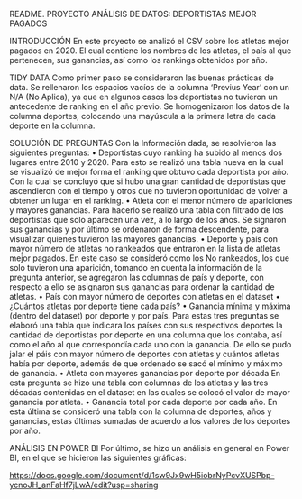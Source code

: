 README. PROYECTO ANÁLISIS DE DATOS: DEPORTISTAS MEJOR PAGADOS 

INTRODUCCIÓN 
En este proyecto se analizó el CSV sobre los atletas mejor pagados en 2020. El cual contiene los nombres de los atletas, el país al que pertenecen, sus ganancias, así como los rankings obtenidos por año.

TIDY DATA
Como primer paso se consideraron las buenas prácticas de data. Se rellenaron los espacios vacíos de la columna ‘Previus Year’ con un N/A (No Aplica), ya que en algunos casos los deportistas no tuvieron un antecedente de ranking en el año previo. Se homogenizaron los datos de la columna deportes, colocando una mayúscula a la primera letra de cada deporte en la columna. 


SOLUCIÓN DE PREGUNTAS
Con la Información dada, se resolvieron las siguientes preguntas: 
•	Deportistas cuyo ranking ha subido al menos dos lugares entre 2010 y 2020.
Para esto se realizó una tabla nueva en la cual se visualizó de mejor forma el ranking que obtuvo cada deportista por año. Con la cual se concluyó que si hubo una gran cantidad de deportistas que ascendieron con el tiempo y otros que no tuvieron oportunidad de volver a obtener un lugar en el ranking. 
•	Atleta con el menor número de apariciones y mayores ganancias.
Para hacerlo se realizó una tabla con filtrado de los deportistas que solo aparecen una vez, a lo largo de los años. Se signaron sus ganancias y por último se ordenaron de forma descendente, para visualizar quienes tuvieron las mayores ganancias.
•	Deporte y país con mayor número de atletas no rankeados que entraron en la lista de atletas mejor pagados.
En este caso se consideró como los No rankeados, los que solo tuvieron una aparición, tomando en cuenta la información de la pregunta anterior, se agregaron las columnas de país y deporte, con respecto a ello se asignaron sus ganancias para ordenar la cantidad de atletas. 
•	País con mayor número de deportes con atletas en el dataset
•	¿Cuántos atletas por deporte tiene cada país?
•	Ganancia mínima y máxima (dentro del dataset) por deporte y por país.
Para estas tres preguntas se elaboró una tabla que indicara los países con sus respectivos deportes la cantidad de deportistas por deporte en una columna que los contaba, así como el año al que correspondía cada uno con la ganancia. De ello se pudo jalar el páis con mayor número de deportes con atletas y cuántos atletas había por deporte, además de que ordenado se sacó el mínimo y máximo de ganancia. 
•	Atleta con mayores ganancias por deporte por década
En esta pregunta se hizo una tabla con columnas de los atletas y las tres décadas contenidas en el dataset en las cuales se colocó el valor de mayor ganancia por atleta.
•	Ganancia total por cada deporte por cada año.
En esta última se consideró una tabla con la columna de deportes, años y ganancias, estas últimas sumadas de acuerdo a los valores de los deportes por año. 


ANÁLISIS EN POWER BI
Por último, se hizo un análisis en general en Power BI, en el que se hicieron las siguientes gráficas: 


https://docs.google.com/document/d/1sw9Jx9wH5iobrNyPcvXUSPbp-ycnoJH_anFaHf7jLwA/edit?usp=sharing




